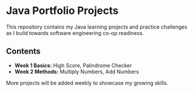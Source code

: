 # Java Portfolio Projects

This repository contains my Java learning projects and practice challenges as I build towards software engineering co-op readiness.

## Contents

- **Week 1 Basics:** High Score, Palindrome Checker
- **Week 2 Methods:** Multiply Numbers, Add Numbers

More projects will be added weekly to showcase my growing skills.

